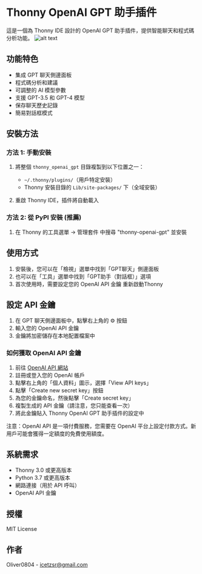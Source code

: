 # Thonny OpenAI GPT 助手插件

這是一個為 Thonny IDE 設計的 OpenAI GPT 助手插件，提供智能聊天和程式碼分析功能。
![alt text](demo.png)
## 功能特色

- 集成 GPT 聊天側邊面板
- 程式碼分析和建議
- 可調整的 AI 模型參數
- 支援 GPT-3.5 和 GPT-4 模型
- 保存聊天歷史記錄
- 簡易對話框模式

## 安裝方法

### 方法 1: 手動安裝

1. 將整個 `thonny_openai_gpt` 目錄複製到以下位置之一：
   - `~/.thonny/plugins/`（用戶特定安裝）
   - Thonny 安裝目錄的 `Lib/site-packages/` 下（全域安裝）

2. 重啟 Thonny IDE，插件將自動載入


### 方法 2: 從 PyPI 安裝 (推薦)

1. 在 Thonny 的工具選單 -> 管理套件 中搜尋 "thonny-openai-gpt" 並安裝

## 使用方式

1. 安裝後，您可以在「檢視」選單中找到「GPT聊天」側邊面板
2. 也可以在「工具」選單中找到「GPT助手（對話框）」選項
3. 首次使用時，需要設定您的 OpenAI API 金鑰 重新啟動Thonny

## 設定 API 金鑰

1. 在 GPT 聊天側邊面板中，點擊右上角的 ⚙️ 按鈕
2. 輸入您的 OpenAI API 金鑰
3. 金鑰將加密儲存在本地配置檔案中

### 如何獲取 OpenAI API 金鑰

1. 前往 [OpenAI API 網站](https://openai.com/api/)
2. 註冊或登入您的 OpenAI 帳戶
3. 點擊右上角的「個人資料」圖示，選擇「View API keys」
4. 點擊「Create new secret key」按鈕
5. 為您的金鑰命名，然後點擊「Create secret key」
6. 複製生成的 API 金鑰（請注意，您只能查看一次）
7. 將此金鑰貼入 Thonny OpenAI GPT 助手插件的設定中

注意：OpenAI API 是一項付費服務，您需要在 OpenAI 平台上設定付款方式。新用戶可能會獲得一定額度的免費使用額度。

## 系統需求

- Thonny 3.0 或更高版本
- Python 3.7 或更高版本
- 網路連接（用於 API 呼叫）
- OpenAI API 金鑰

## 授權

MIT License

## 作者

Oliver0804 - icetzsr@gmail.com